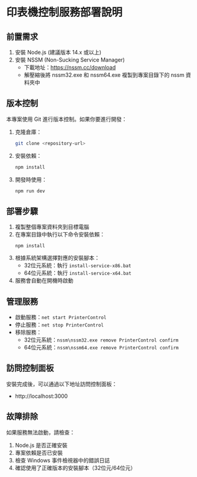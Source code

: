 # 印表機控制服務部署說明

## 前置需求
1. 安裝 Node.js (建議版本 14.x 或以上)
2. 安裝 NSSM (Non-Sucking Service Manager)
   - 下載地址：https://nssm.cc/download
   - 解壓縮後將 nssm32.exe 和 nssm64.exe 複製到專案目錄下的 nssm 資料夾中

## 版本控制
本專案使用 Git 進行版本控制。如果你要進行開發：

1. 克隆倉庫：
   ```bash
   git clone <repository-url>
   ```

2. 安裝依賴：
   ```bash
   npm install
   ```

3. 開發時使用：
   ```bash
   npm run dev
   ```

## 部署步驟
1. 複製整個專案資料夾到目標電腦
2. 在專案目錄中執行以下命令安裝依賴：
   ```
   npm install
   ```
3. 根據系統架構選擇對應的安裝腳本：
   - 32位元系統：執行 `install-service-x86.bat`
   - 64位元系統：執行 `install-service-x64.bat`
4. 服務會自動在開機時啟動

## 管理服務
- 啟動服務：`net start PrinterControl`
- 停止服務：`net stop PrinterControl`
- 移除服務：
  - 32位元系統：`nssm\nssm32.exe remove PrinterControl confirm`
  - 64位元系統：`nssm\nssm64.exe remove PrinterControl confirm`

## 訪問控制面板
安裝完成後，可以通過以下地址訪問控制面板：
- http://localhost:3000

## 故障排除
如果服務無法啟動，請檢查：
1. Node.js 是否正確安裝
2. 專案依賴是否已安裝
3. 檢查 Windows 事件檢視器中的錯誤日誌
4. 確認使用了正確版本的安裝腳本（32位元/64位元）
